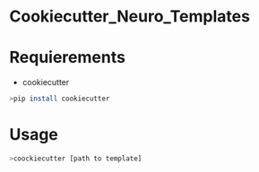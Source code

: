 # Cookiecutter_Neuro_Templates

# Requierements

- cookiecutter

```bash
>pip install cookiecutter
```

# Usage

```bash
>coockiecutter [path to template]
```
